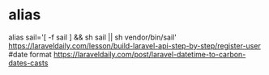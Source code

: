 # alias
alias sail='[ -f sail ] && sh sail || sh vendor/bin/sail'
https://laraveldaily.com/lesson/build-laravel-api-step-by-step/register-user
#date format
https://laraveldaily.com/post/laravel-datetime-to-carbon-dates-casts
